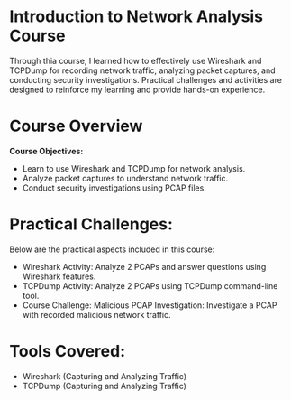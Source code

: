 # Introduction to Network Analysis Course
Through thia course, I learned how to effectively use Wireshark and TCPDump for recording network traffic, analyzing packet captures, and conducting security investigations. Practical challenges and activities are designed to reinforce my learning and provide hands-on experience.

# Course Overview
**Course Objectives:**
- Learn to use Wireshark and TCPDump for network analysis.
- Analyze packet captures to understand network traffic.
- Conduct security investigations using PCAP files.
  
# Practical Challenges:
Below are the practical aspects included in this course:
- Wireshark Activity: Analyze 2 PCAPs and answer questions using Wireshark features.
- TCPDump Activity: Analyze 2 PCAPs using TCPDump command-line tool.
- Course Challenge: Malicious PCAP Investigation: Investigate a PCAP with recorded malicious network traffic.

# Tools Covered:
- Wireshark (Capturing and Analyzing Traffic)
- TCPDump (Capturing and Analyzing Traffic)


